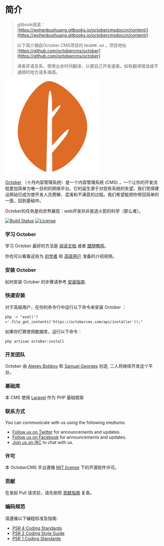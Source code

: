 # 简介


> gitbook阅读：[https://wohenbushuang.gitbooks.io/octobercmsdoccn/content/](https://wohenbushuang.gitbooks.io/octobercmsdoccn/content/)
> 
> 以下简介摘自October CMS项目的 ```README.md``` ，项目地址 [https://github.com/octobercms/october](https://github.com/octobercms/october)
> 
> 译者非语言系，使用业余时间翻译，以便自己开发速查。如有翻译错误或不通顺的地方请多海涵。


![October](https://github.com/octobercms/october/blob/master/themes/demo/assets/images/october.png?raw=true)

[October](http://octobercms.com) （十月内容管理系统）是一个内容管理系统 (CMS) ，一个让你的开发流程更加简单为唯一目的的网络平台。它的诞生源于对现有系统的失望。我们觉得建设网站已成为使开发人员费解、混淆和不满意的过程。我们希望能把你带回简单的一面，回到基础中。

October的任务是向世界展现：web开发并非是造火箭的科学（那么难）。

[![Build Status](https://travis-ci.org/octobercms/october.svg?branch=develop)](https://travis-ci.org/octobercms/october)
[![License](https://poser.pugx.org/october/october/license.svg)](https://packagist.org/packages/october/october)

### 学习 October

学习 October 最好的方法是  [阅读文档](http://octobercms.com/docs) 或者 [跟随教程](http://octobercms.com/support/articles/tutorials)。

你也可以看看这些为 [初学者](https://vimeo.com/79963873) 和 [高级用户](https://vimeo.com/172202661) 准备的介绍视频。

### 安装 October

如何安装 October 的步骤请参考 [安装指南](http://octobercms.com/docs/setup/installation).

### 快速安装

对于高级用户，在你的命令行中运行以下命令来安装 October ：

```shell
php -r "eval('?>'.file_get_contents('https://octobercms.com/api/installer'));"
```

如果你打算使用数据库，运行以下命令：

```shell
php artisan october:install
```

### 开发团队

October 由 [Alexey Bobkov](http://ca.linkedin.com/pub/aleksey-bobkov/2b/ba0/232) 和 [Samuel Georges](http://au.linkedin.com/pub/sam-georges/31/641/a9) 创造, 二人将继续开发这个平台。

### 基础库

本 CMS 使用 [Laravel](http://laravel.com) 作为 PHP 基础框架

### 联系方式

You can communicate with us using the following mediums:

* [Follow us on Twitter](http://twitter.com/octobercms) for announcements and updates.
* [Follow us on Facebook](http://facebook.com/octobercms) for announcements and updates.
* [Join us on IRC](http://octobercms.com/chat) to chat with us.

### 许可

本 OctoberCMS 平台遵循 [MIT license](http://opensource.org/licenses/MIT) 下的开源软件许可。

### 贡献

在发起 Pull 请求前，请先依照 [贡献指南](https://github.com/octobercms/october/blob/master/CONTRIBUTING.md) 复查。

### 编码规范

请遵循以下编程标准及指南:

* [PSR 4 Coding Standards](https://github.com/php-fig/fig-standards/blob/master/accepted/PSR-4-autoloader.md)
* [PSR 2 Coding Style Guide](https://github.com/php-fig/fig-standards/blob/master/accepted/PSR-2-coding-style-guide.md)
* [PSR 1 Coding Standards](https://github.com/php-fig/fig-standards/blob/master/accepted/PSR-1-basic-coding-standard.md)
